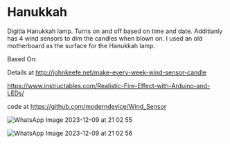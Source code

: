 # Hanukkah
Digitla Hanukkah lamp. Turns on and off based on time and date.
Additianly has 4 wind sensors to dim the candles when blown on.
I used an old motherboard as the surface for the Hanukkah lamp. 

Based On:

  Details at http://johnkeefe.net/make-every-week-wind-sensor-candle

  https://www.instructables.com/Realistic-Fire-Effect-with-Arduino-and-LEDs/

  code at https://github.com/moderndevice/Wind_Sensor
  
![WhatsApp Image 2023-12-09 at 21 02 55](https://github.com/dstavy/Hanukkah/assets/1362887/6a9b4986-2776-4fc6-807d-9723fee93fc3)

![WhatsApp Image 2023-12-09 at 21 02 56](https://github.com/dstavy/Hanukkah/assets/1362887/4fbe3e46-d23e-419c-9d57-ff4115dd05fb)
